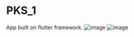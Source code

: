 # PKS_1
App built on flutter framework.
![image](https://github.com/user-attachments/assets/f039fba2-7aa8-46ba-a63a-50117807dcfa)
![image](https://github.com/user-attachments/assets/df84c1f3-3126-4cb7-8155-70b58799fe43)
